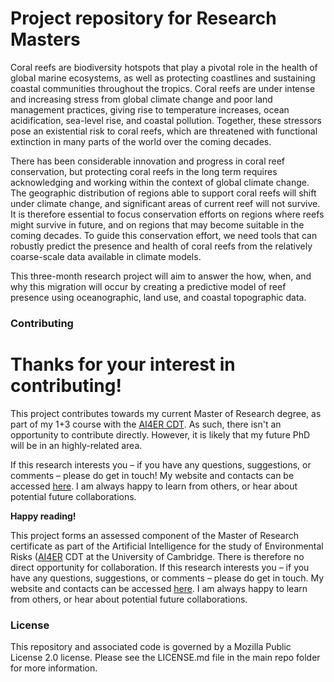 # Project repository for Research Masters

Coral reefs are biodiversity hotspots that play a pivotal role in the health of global marine ecosystems, as well as protecting coastlines and sustaining coastal communities throughout the tropics. Coral reefs are under intense and increasing stress from global climate change and poor land management practices, giving rise to temperature increases, ocean acidification, sea-level rise, and coastal pollution. Together, these stressors pose an existential risk to coral reefs, which are threatened with functional extinction in many parts of the world over the coming decades.

There has been considerable innovation and progress in coral reef conservation, but protecting coral reefs in the long term requires acknowledging and working within the context of global climate change. The geographic distribution of regions able to support coral reefs will shift under climate change, and significant areas of current reef will not survive. It is therefore essential to focus conservation efforts on regions where reefs might survive in future, and on regions that may become suitable in the coming decades. To guide this conservation effort, we need tools that can robustly predict the presence and health of coral reefs from the relatively coarse-scale data available in climate models.

This three-month research project will aim to answer the how, when, and why this migration will occur by creating a predictive model of reef presence using oceanographic, land use, and coastal topographic data.

### Contributing

# Thanks for your interest in contributing!

This project contributes towards my current Master of Research degree, as part of my 1+3 course with the [AI4ER CDT](https://ai4er-cdt.esc.cam.ac.uk/). As such, there isn't an opportunity to contribute directly. However, it is likely that my future PhD will be in an highly-related area.

If this research interests you – if you have any questions, suggestions, or comments – please do get in touch! My website and contacts can be accessed [here](https://orlando-code.github.io/). I am always happy to learn from others, or hear about potential future collaborations.

**Happy reading!**


This project forms an assessed component of the Master of Research certificate as part of the Artificial Intelligence for the study of Environmental Risks ([AI4ER]((https://ai4er-cdt.esc.cam.ac.uk/)) CDT at the University of Cambridge. There is therefore no direct opportunity for collaboration. If this research interests you – if you have any questions, suggestions, or comments – please do get in touch. My website and contacts can be accessed [here](https://orlando-code.github.io/). I am always happy to learn from others, or hear about potential future collaborations.

### License
This repository and associated code is governed by a Mozilla Public License 2.0 license. Please see the LICENSE.md file in the main repo folder for more information.
